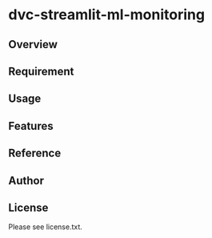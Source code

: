 # dvc-streamlit-ml-monitoring 

## Overview


## Requirement


## Usage


## Features


## Reference


## Author


## License

Please see license.txt.
